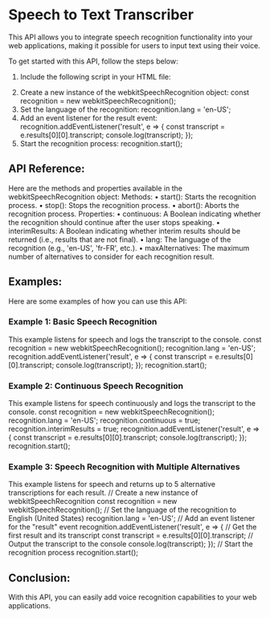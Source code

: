# Speech to Text Transcriber


This API allows you to integrate speech recognition functionality into your web applications, making it possible for users to input text using their voice.

To get started with this API, follow the steps below:
1.	Include the following script in your HTML file:
<script src="https://cdnjs.cloudflare.com/ajax/libs/webkitSpeechRecognition/0.5.0/webkitSpeechRecognition.js"></script> 
2.	Create a new instance of the webkitSpeechRecognition object:
const recognition = new webkitSpeechRecognition(); 
3.	Set the language of the recognition:
recognition.lang = 'en-US'; 
4.	Add an event listener for the result event:
recognition.addEventListener('result', e => { const transcript = e.results[0][0].transcript; console.log(transcript); }); 
5.	Start the recognition process:
recognition.start(); 
## API Reference:
Here are the methods and properties available in the webkitSpeechRecognition object:
Methods:
•	start(): Starts the recognition process.
•	stop(): Stops the recognition process.
•	abort(): Aborts the recognition process.
Properties:
•	continuous: A Boolean indicating whether the recognition should continue after the user stops speaking.
•	interimResults: A Boolean indicating whether interim results should be returned (i.e., results that are not final).
•	lang: The language of the recognition (e.g., 'en-US', 'fr-FR', etc.).
•	maxAlternatives: The maximum number of alternatives to consider for each recognition result.
## Examples:
Here are some examples of how you can use this API:
### Example 1: Basic Speech Recognition
This example listens for speech and logs the transcript to the console.
const recognition = new webkitSpeechRecognition(); recognition.lang = 'en-US'; recognition.addEventListener('result', e => { const transcript = e.results[0][0].transcript; console.log(transcript); }); recognition.start(); 
### Example 2: Continuous Speech Recognition
This example listens for speech continuously and logs the transcript to the console.
const recognition = new webkitSpeechRecognition();
recognition.lang = 'en-US';
recognition.continuous = true;
recognition.interimResults = true;
recognition.addEventListener('result', e => {
  const transcript = e.results[0][0].transcript;
  console.log(transcript);
});
recognition.start();
### Example 3: Speech Recognition with Multiple Alternatives
This example listens for speech and returns up to 5 alternative transcriptions for each result.
// Create a new instance of webkitSpeechRecognition
const recognition = new webkitSpeechRecognition();
// Set the language of the recognition to English (United States)
recognition.lang = 'en-US';
// Add an event listener for the "result" event
recognition.addEventListener('result', e => {
  // Get the first result and its transcript
  const transcript = e.results[0][0].transcript;
  // Output the transcript to the console
  console.log(transcript);
});
// Start the recognition process
recognition.start();
## Conclusion:
With this API, you can easily add voice recognition capabilities to your web applications.

